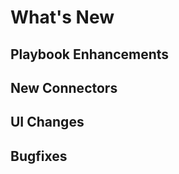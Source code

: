 # What's New
<!-- What's new section must be separated into sections depending on the enhancements. For example, playbook enhancements, Global Variable enhancements, New Connectors, and UI changes.

Bugfixes have a separate section and may not need segregation-->

## Playbook Enhancements

## New Connectors

## UI Changes

## Bugfixes